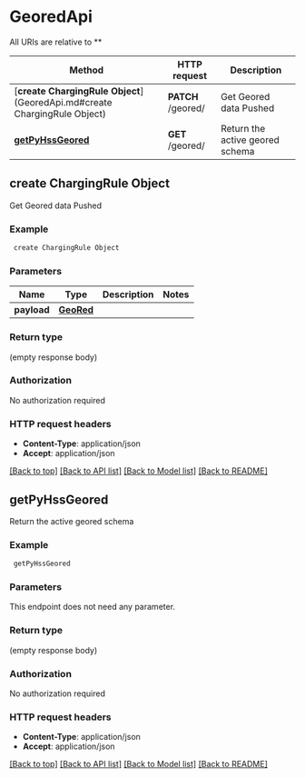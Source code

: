 # GeoredApi

All URIs are relative to **

Method | HTTP request | Description
------------- | ------------- | -------------
[**create ChargingRule Object**](GeoredApi.md#create ChargingRule Object) | **PATCH** /geored/ | Get Geored data Pushed
[**getPyHssGeored**](GeoredApi.md#getPyHssGeored) | **GET** /geored/ | Return the active geored schema


## **create ChargingRule Object**

Get Geored data Pushed

### Example
```bash
 create ChargingRule Object
```

### Parameters

Name | Type | Description  | Notes
------------- | ------------- | ------------- | -------------
 **payload** | [**GeoRed**](GeoRed.md) |  |

### Return type

(empty response body)

### Authorization

No authorization required

### HTTP request headers

 - **Content-Type**: application/json
 - **Accept**: application/json

[[Back to top]](#) [[Back to API list]](../README.md#documentation-for-api-endpoints) [[Back to Model list]](../README.md#documentation-for-models) [[Back to README]](../README.md)

## **getPyHssGeored**

Return the active geored schema

### Example
```bash
 getPyHssGeored
```

### Parameters
This endpoint does not need any parameter.

### Return type

(empty response body)

### Authorization

No authorization required

### HTTP request headers

 - **Content-Type**: application/json
 - **Accept**: application/json

[[Back to top]](#) [[Back to API list]](../README.md#documentation-for-api-endpoints) [[Back to Model list]](../README.md#documentation-for-models) [[Back to README]](../README.md)

